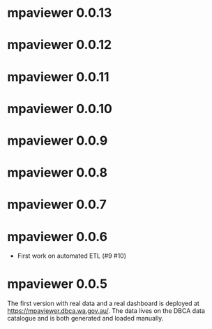 # mpaviewer 0.0.13

# mpaviewer 0.0.12

# mpaviewer 0.0.11

# mpaviewer 0.0.10

# mpaviewer 0.0.9

# mpaviewer 0.0.8

# mpaviewer 0.0.7

# mpaviewer 0.0.6
* First work on automated ETL (#9 #10)

# mpaviewer 0.0.5
The first version with real data and a real dashboard is deployed at 
<https://mpaviewer.dbca.wa.gov.au/>.
The data lives on the DBCA data catalogue and is both generated and loaded manually.
